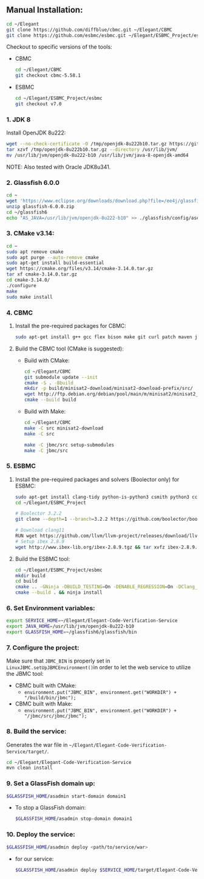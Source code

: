 ## Manual Installation:

```bash
cd ~/Elegant
git clone https://github.com/diffblue/cbmc.git ~/Elegant/CBMC
git clone https://github.com/esbmc/esbmc.git ~/Elegant/ESBMC_Project/esbmc
```

Checkout to specific versions of the tools:

- CBMC

	```bash
	cd ~/Elegant/CBMC
	git checkout cbmc-5.58.1
	```

- ESBMC

	```bash
	cd ~/Elegant/ESBMC_Project/esbmc
	git checkout v7.0
	```

### 1. JDK 8

Install OpenJDK 8u222:

```bash
wget --no-check-certificate -O /tmp/openjdk-8u222b10.tar.gz https://github.com/AdoptOpenJDK/openjdk8-upstream-binaries/releases/download/jdk8u222-b10/OpenJDK8U-jdk_x64_linux_8u222b10.tar.gz
tar xzvf /tmp/openjdk-8u222b10.tar.gz --directory /usr/lib/jvm/
mv /usr/lib/jvm/openjdk-8u222-b10 /usr/lib/jvm/java-8-openjdk-amd64
```

NOTE: Also tested with Oracle JDK8u341.

### 2. Glassfish 6.0.0

```bash
cd ~
wget 'https://www.eclipse.org/downloads/download.php?file=/ee4j/glassfish/glassfish-6.0.0.zip' -O glassfish-6.0.0.zip
unzip glassfish-6.0.0.zip
cd ~/glassfish6
echo "AS_JAVA=/usr/lib/jvm/openjdk-8u222-b10" >> ./glassfish/config/asenv.conf
```

### 3. CMake v3.14:

```bash
cd ~
sudo apt remove cmake
sudo apt purge --auto-remove cmake
sudo apt-get install build-essential
wget https://cmake.org/files/v3.14/cmake-3.14.0.tar.gz
tar xf cmake-3.14.0.tar.gz
cd cmake-3.14.0/
./configure
make
sudo make install
```

### 4. CBMC

1. Install the pre-required packages for CBMC:

	```bash
	sudo apt-get install g++ gcc flex bison make git curl patch maven jq
	```

2. Build the CBMC tool (CMake is suggested):

	- Build with CMake:
		```bash
		cd ~/Elegant/CBMC
		git submodule update --init
		cmake -S . -Bbuild
		mkdir -p build/minisat2-download/minisat2-download-prefix/src/
		wget http://ftp.debian.org/debian/pool/main/m/minisat2/minisat2_2.2.1.orig.tar.gz -O build/minisat2-download/minisat2-download-prefix/src/minisat2_2.2.1.orig.tar.gz
		cmake --build build
		```

	-  Build with Make:

		```bash
		cd ~/Elegant/CBMC
		make -C src minisat2-download
		make -C src

		make -C jbmc/src setup-submodules
		make -C jbmc/src
		```

### 5. ESBMC

1. Install the pre-required packages and solvers (Boolector only) for ESBMC:

	```bash
	sudo apt-get install clang-tidy python-is-python3 csmith python3 ccache libcsmith-dev gperf libgmp-dev gcc-multilib linux-libc-dev libboost-all-dev ninja-build python3-setuptools libtinfo-dev pkg-config python3-pip && pip install toml
	cd ~/Elegant/ESBMC_Project
	
	# Boolector 3.2.2
	git clone --depth=1 --branch=3.2.2 https://github.com/boolector/boolector && cd boolector && ./contrib/setup-lingeling.sh && ./contrib/setup-btor2tools.sh && ./configure.sh --prefix $PWD/../boolector-release && cd build && make -j4 && make install
	
	# Download clang11
	RUN wget https://github.com/llvm/llvm-project/releases/download/llvmorg-11.0.0/clang+llvm-11.0.0-x86_64-linux-gnu-ubuntu-20.04.tar.xz  && tar xf clang+llvm-11.0.0-x86_64-linux-gnu-ubuntu-20.04.tar.xz && mv clang+llvm-11.0.0-x86_64-linux-gnu-ubuntu-20.04 clang11 && rm clang+llvm-11.0.0-x86_64-linux-gnu-ubuntu-20.04.tar.xz
	# Setup ibex 2.8.9
	wget http://www.ibex-lib.org/ibex-2.8.9.tgz && tar xvfz ibex-2.8.9.tgz && cd ibex-2.8.9 && ./waf configure --lp-lib=soplex && ./waf install
	```

2. Build the ESBMC tool:

	```bash
	cd ~/Elegant/ESBMC_Project/esbmc
	mkdir build
	cd build
	cmake .. -GNinja -DBUILD_TESTING=On -DENABLE_REGRESSION=On -DClang_DIR=$PWD/../../clang11 -DLLVM_DIR=$PWD/../../clang11 -DBUILD_STATIC=On -DBoolector_DIR=$PWD/../../boolector-release -DCMAKE_INSTALL_PREFIX:PATH=$PWD/../../release
	cmake --build . && ninja install
	```

### 6. Set Environment variables:
```bash
export SERVICE_HOME=~/Elegant/Elegant-Code-Verification-Service
export JAVA_HOME=/usr/lib/jvm/openjdk-8u222-b10
export GLASSFISH_HOME=~/glassfish6/glassfish/bin
```

### 7. Configure the project:

Make sure that `JBMC_BIN` is properly set in `LinuxJBMC.setUpJBMCEnvironment()`in order to let the web service to utilize the JBMC tool:

- CBMC built with CMake:
	- ```environment.put("JBMC_BIN", environment.get("WORKDIR") + "/build/bin/jbmc");```
- CBMC built with Make:
	- ```environment.put("JBMC_BIN", environment.get("WORKDIR") + "/jbmc/src/jbmc/jbmc");```

### 8. Build the service:

Generates the war file in `~/Elegant/Elegant-Code-Verification-Service/target/`.
```bash
cd ~/Elegant/Elegant-Code-Verification-Service
mvn clean install
```

### 9. Set a GlassFish domain up:

```bash
$GLASSFISH_HOME/asadmin start-domain domain1
```

- To stop a GlassFish domain:

	```bash
	$GLASSFISH_HOME/asadmin stop-domain domain1
	```

### 10. Deploy the service:

```bash
$GLASSFISH_HOME/asadmin deploy <path/to/service/war>
```

- for our service:
	```bash
	$GLASSFISH_HOME/asadmin deploy $SERVICE_HOME/target/Elegant-Code-Verification-Service-1.0-SNAPSHOT.war
	```